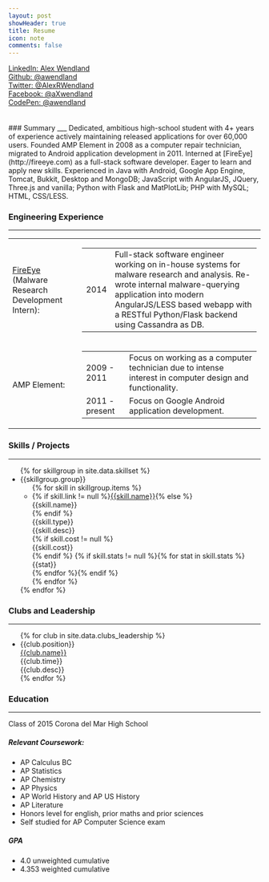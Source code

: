 ```yaml
---
layout: post
showHeader: true
title: Resume
icon: note
comments: false
---
```

<div class="print-social-links">
  <a href="http://www.linkedin.com/in/alexrwendland">LinkedIn: Alex Wendland</a></br>
  <a href="https://github.com/awendland/">Github: @awendland</a></br>
  <a href="https://twitter.com/AlexRWendland">Twitter: @AlexRWendland</a></br>
  <a href="https://www.facebook.com/aXwendland">Facebook: @aXwendland</a></br>
  <a href="http://codepen.io/awendland/">CodePen: @awendland</a></br></br></br>
</div>
### Summary
___
Dedicated, ambitious high-school student with 4+ years of experience actively maintaining released applications for over 60,000 users. Founded AMP Element in 2008 as a computer repair technician, migrated to Android application development in 2011. Interned at [FireEye](http://fireeye.com) as a full-stack software developer. Eager to learn and apply new skills. Experienced in Java with Android, Google App Engine, Tomcat, Bukkit, Desktop and MongoDB; JavaScript with AngularJS, JQuery, Three.js and vanilla; Python with Flask and MatPlotLib; PHP with MySQL; HTML, CSS/LESS.

### Engineering Experience
___
<table>
    <tr><td><a href="http://fireeye.com">FireEye</a> (Malware Research Development Intern):</td><td><table>
        <tr><td>2014</td><td>Full-stack software engineer working on in-house systems for malware research and analysis. Re-wrote internal malware-querying application into modern AngularJS/LESS based webapp with a RESTful Python/Flask backend using Cassandra as DB.</td></tr>
    </table></td></tr>
    <tr><td>AMP Element:</td><td><table>
        <tr><td>2009 - 2011</td><td>Focus on working as a computer technician due to intense interest in computer design and functionality.</td></tr>
        <tr><td>2011 - present</td><td>Focus on Google Android application development.</td></tr>
    </table></td></tr>
</table>

### Skills / Projects
___

<ul class="skills-list">
{% for skillgroup in site.data.skillset %}
    <li>
        <div class="group-name">{{skillgroup.group}}</div>
        <ul>
        {% for skill in skillgroup.items %}
            <li>
                {% if skill.link != null %}<a class="name print-link-nl" href="{{skill.link}}">{{skill.name}}</a>{% else %}<div class="name">{{skill.name}}</div>{% endif %}
                <div class="type">{{skill.type}}</div>
                <div class="desc">{{skill.desc}}</div>
                {% if skill.cost != null %}<div class="cost" >{{skill.cost}}</div>{% endif %}
                {% if skill.stats != null %}{% for stat in skill.stats %}<div class="stat" >{{stat}}</div>{% endfor %}{% endif %}
            </li>
        {% endfor %}
        </ul>
    </li>
{% endfor %}
</ul>
  
### Clubs and Leadership
___
<ul class="clubs-list">
{% for club in site.data.clubs_leadership %}
    <li>
        <div class="position">{{club.position}}</div>
        <a class="name print-link-nl" href="{{club.link}}">{{club.name}}</a>
        <div class="time">{{club.time}}</div>
        <div class="desc">{{club.desc}}</div>
    </li>
{% endfor %}
</ul>

### Education
___
Class of 2015 Corona del Mar High School

##### Relevant Coursework:

  * AP Calculus BC
  * AP Statistics
  * AP Chemistry
  * AP Physics
  * AP World History and AP US History
  * AP Literature
  * Honors level for english, prior maths and prior sciences
  * Self studied for AP Computer Science exam
  
##### GPA
  
  * 4.0 unweighted cumulative
  * 4.353 weighted cumulative
